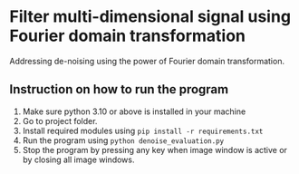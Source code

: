 # Filter multi-dimensional signal using Fourier domain transformation
Addressing de-noising using the power of Fourier domain transformation.

## Instruction on how to run the program
1. Make sure python 3.10 or above is installed in your machine
2. Go to project folder.
3. Install required modules using `pip install -r requirements.txt`
4. Run the program using `python denoise_evaluation.py`
5. Stop the program by pressing any key when image window is active or by closing all image windows.